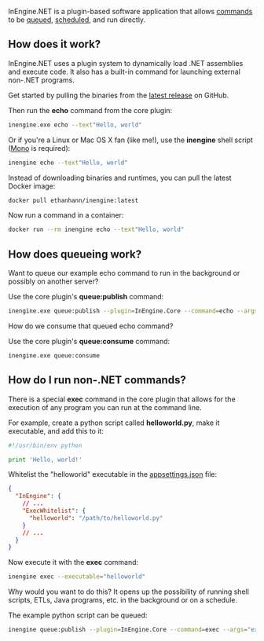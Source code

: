 InEngine.NET is a plugin-based software application that allows [commands](commands) to be [queued](queuing), [scheduled](scheduling), and run directly.

## How does it work?

InEngine.NET uses a plugin system to dynamically load .NET assemblies and execute code. 
It also has a built-in command for launching external non-.NET programs.

Get started by pulling the binaries from the [latest release](https://github.com/InEngine-NET/InEngine.NET/releases) on GitHub.

Then run the **echo** command from the core plugin:

```bash
inengine.exe echo --text"Hello, world"
```
Or if you're a Linux or Mac OS X fan (like me!), use the **inengine** shell script ([Mono](http://www.mono-project.com/download/) is required):

```bash
inengine echo --text"Hello, world"
```

Instead of downloading binaries and runtimes, you can pull the latest Docker image:

```bash
docker pull ethanhann/inengine:latest
```

Now run a command in a container:

```bash
docker run --rm inengine echo --text"Hello, world"
``` 

## How does queueing work?

Want to queue our example echo command to run in the background or possibly on another server?

Use the core plugin's **queue:publish** command:

```bash
inengine.exe queue:publish --plugin=InEngine.Core --command=echo --args "text=Hello, world"
``` 

How do we consume that queued echo command?

Use the core plugin's **queue:consume** command:

```bash
inengine.exe queue:consume
``` 

## How do I run non-.NET commands?

There is a special **exec** command in the core plugin that allows for the execution of any program you can run at the command line. 

For example, create a python script called **helloworld.py**, make it executable, and add this to it:

```python
#!/usr/bin/env python

print 'Hello, world!'
```

Whitelist the "helloworld" executable in the [appsettings.json](configuration) file:

```json
{
  "InEngine": {
    // ...
    "ExecWhitelist": {
      "helloworld": "/path/to/helloworld.py"
    }
    // ...
  }
}
```

Now execute it with the **exec** command:

```bash
inengine exec --executable="helloworld"
```

Why would you want to do this?
It opens up the possibility of running shell scripts, ETLs, Java programs, etc. in the background or on a schedule. 

The example python script can be queued:

```bash
inengine queue:publish --plugin=InEngine.Core --command=exec --args="executable=helloworld"
```
